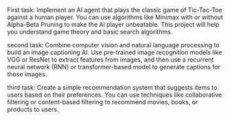 First task:
Implement an AI agent that plays the classic game of Tic-Tac-Toe
against a human player. You can use algorithms like Minimax with
or without Alpha-Beta Pruning to make the AI player unbeatable.
This project will help you understand game theory and basic search
algorithms.


second task:
Combine computer vision and natural language processing to build
an image captioning AI. Use pre-trained image recognition models
like VGG or ResNet to extract features from images, and then use a
recurrent neural network (RNN) or transformer-based model to
generate captions for those images.

third task:
Create a simple recommendation system that suggests items to
users based on their preferences. You can use techniques like
collaborative filtering or content-based filtering to recommend
movies, books, or products to users.
